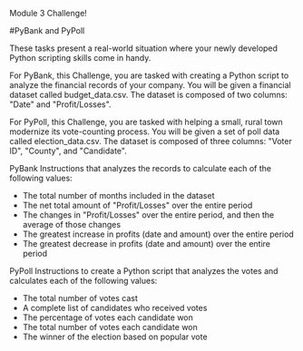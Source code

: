Module 3 Challenge!

#PyBank and PyPoll

These tasks present a real-world situation where your newly developed Python scripting skills come in handy.

For PyBank, this Challenge, you are tasked with creating a Python script to analyze the financial records of your company. You will be given a financial dataset called budget_data.csv. The dataset is composed of two columns: "Date" and "Profit/Losses".

For PyPoll, this Challenge, you are tasked with helping a small, rural town modernize its vote-counting process. You will be given a set of poll data called election_data.csv. The dataset is composed of three columns: "Voter ID", "County", and "Candidate".

PyBank Instructions that analyzes the records to calculate each of the following values:
* The total number of months included in the dataset
* The net total amount of "Profit/Losses" over the entire period
* The changes in "Profit/Losses" over the entire period, and then the average of those changes
* The greatest increase in profits (date and amount) over the entire period
* The greatest decrease in profits (date and amount) over the entire period

PyPoll Instructions to  create a Python script that analyzes the votes and calculates each of the following values:
* The total number of votes cast
* A complete list of candidates who received votes
* The percentage of votes each candidate won
* The total number of votes each candidate won
* The winner of the election based on popular vote